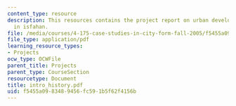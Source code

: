 ```yaml
---
content_type: resource
description: This resources contains the project report on urban development and analysis
  in isfahan.
file: /media/courses/4-175-case-studies-in-city-form-fall-2005/f5455a0983489456fc591b5f62f4156b_intro_history.pdf
file_type: application/pdf
learning_resource_types:
- Projects
ocw_type: OCWFile
parent_title: Projects
parent_type: CourseSection
resourcetype: Document
title: intro_history.pdf
uid: f5455a09-8348-9456-fc59-1b5f62f4156b
---
```

